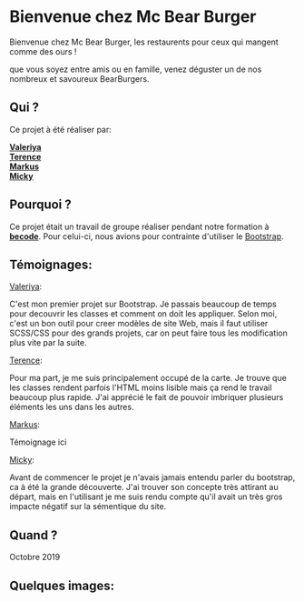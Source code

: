 # Bienvenue chez Mc Bear Burger

Bienvenue chez Mc Bear Burger, les restaurents pour ceux qui mangent comme des ours !   

que vous soyez entre amis ou en famille, venez déguster un de nos nombreux et savoureux BearBurgers. 

## Qui ?

Ce projet à été réaliser par:

[__Valeriya__](https://github.com/ValeriyaKozlova)  
[__Terence__](https://github.com/terencehecq)  
[__Markus__](https://github.com/emilemarkus)  
[__Micky__](https://github.com/MickyCompanie)  

## Pourquoi ?

Ce projet était un travail de groupe réaliser pendant notre formation à [__becode__](https://www.becode.org/index_fr.html). Pour celui-ci, nous avions pour contrainte d'utiliser le [Bootstrap](https://getbootstrap.com/).  

## Témoignages:  


[Valeriya](https://github.com/ValeriyaKozlova):  

C'est mon premier projet sur Bootstrap. Je passais beaucoup de temps pour decouvrir les classes et comment on doit les appliquer.  Selon moi,  c'est un bon outil pour creer modèles de site Web, mais il faut utiliser SCSS/CSS pour des grands projets, car on peut faire tous les modification plus vite par la suite.


[Terence](https://github.com/terencehecq):  

Pour ma part, je me suis principalement occupé de la carte. Je trouve que les classes rendent parfois l'HTML moins lisible mais ça rend le travail beaucoup plus rapide. J'ai apprécié le fait de pouvoir imbriquer plusieurs éléments les uns dans les autres. 


[Markus](https://github.com/emilemarkus):  

Témoignage ici

[Micky](https://github.com/MickyCompanie):  

Avant de commencer le projet je n'avais jamais entendu parler du bootstrap, ca à été la grande découverte. J'ai trouver son concepte très attirant au départ, mais en l'utilisant je me suis rendu compte qu'il avait un très gros impacte négatif sur la sémentique du site.

## Quand ?

Octobre 2019

## Quelques images:
